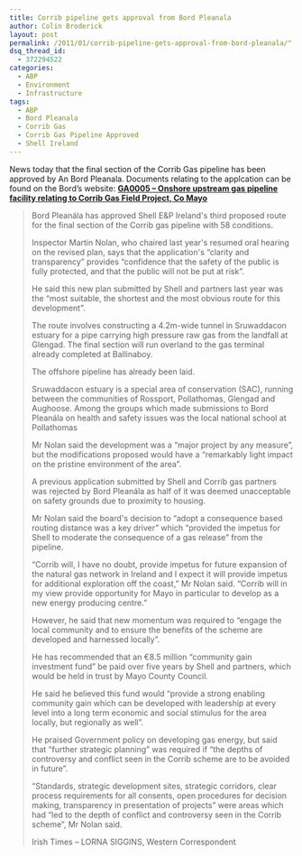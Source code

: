 ```yaml
---
title: Corrib pipeline gets approval from Bord Pleanala
author: Colin Broderick
layout: post
permalink: /2011/01/corrib-pipeline-gets-approval-from-bord-pleanala/"
dsq_thread_id:
  - 372294522
categories:
  - ABP
  - Environment
  - Infrastructure
tags:
  - ABP
  - Bord Pleanala
  - Corrib Gas
  - Corrib Gas Pipeline Approved
  - Shell Ireland
---
```

News today that the final section of the Corrib Gas pipeline has been approved by An Bord Pleanala. Documents relating to the applcation can be found on the Bord&#8217;s website: **<a href="http://www.pleanala.ie/news/ga0004/ga0004.htm" target="_blank">GA0005 &#8211; Onshore upstream gas pipeline facility relating to Corrib Gas Field Project, Co Mayo</a>**

> Bord Pleanála has approved Shell E&P Ireland's third proposed route for the final section of the Corrib gas pipeline with 58 conditions.
> 
> Inspector Martin Nolan, who chaired last year's resumed oral hearing on the revised plan, says that the application's “clarity and transparency” provides “confidence that the safety of the public is fully protected, and that the public will not be put at risk”.
> 
> He said this new plan submitted by Shell and partners last year was the “most suitable, the shortest and the most obvious route for this development”.
> 
> The route involves constructing a 4.2m-wide tunnel in Sruwaddacon estuary for a pipe carrying high pressure raw gas from the landfall at Glengad. The final section will run overland to the gas terminal already completed at Ballinaboy.
> 
> The offshore pipeline has already been laid.
> 
> Sruwaddacon estuary is a special area of conservation (SAC), running between the communities of Rossport, Pollathomas, Glengad and Aughoose. Among the groups which made submissions to Bord Pleanála on health and safety issues was the local national school at Pollathomas
> 
> Mr Nolan said the development was a “major project by any measure”, but the modifications proposed would have a “remarkably light impact on the pristine environment of the area”.
> 
> A previous application submitted by Shell and Corrib gas partners was rejected by Bord Pleanála as half of it was deemed unacceptable on safety grounds due to proximity to housing.
> 
> Mr Nolan said the board's decision to “adopt a consequence based routing distance was a key driver” which “provided the impetus for Shell to moderate the consequence of a gas release&#8221; from the pipeline.
> 
> “Corrib will, I have no doubt, provide impetus for future expansion of the natural gas network in Ireland and I expect it will provide impetus for additional exploration off the coast,” Mr Nolan said. “Corrib will in my view provide opportunity for Mayo in particular to develop as a new energy producing centre.&#8221;
> 
> However, he said that new momentum was required to “engage the local community and to ensure the benefits of the scheme are developed and harnessed locally”.
> 
> He has recommended that an €8.5 million “community gain investment fund” be paid over five years by Shell and partners, which would be held in trust by Mayo County Council.
> 
> He said he believed this fund would “provide a strong enabling community gain which can be developed with leadership at every level into a long term economic and social stimulus for the area locally, but regionally as well”.
> 
> He praised Government policy on developing gas energy, but said that “further strategic planning” was required if “the depths of controversy and conflict seen in the Corrib scheme are to be avoided in future”.
> 
> “Standards, strategic development sites, strategic corridors, clear process requirements for all consents, open procedures for decision making, transparency in presentation of projects” were areas which had “led to the depth of conflict and controversy seen in the Corrib scheme”, Mr Nolan said.
> 
> Irish Times &#8211; LORNA SIGGINS, Western Correspondent

